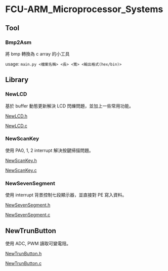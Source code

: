 # FCU-ARM_Microprocessor_Systems

## Tool

### Bmp2Asm

將 bmp 轉換為 c array 的小工具

usage: `main.py <檔案名稱> <長> <寬> <輸出格式(hex/bin)>`


## Library

### NewLCD

基於 buffer 動態更新解決 LCD 閃爍問題，並加上一些常用功能。

[NewLCD.h](Library/Nu-LB-NUC140/Include/NewLCD.h)

[NewLCD.c](Library/Nu-LB-NUC140/Source/NewLCD.c)


### NewScanKey

使用 PA0, 1, 2 interrupt 解決按鍵掃描問題。

[NewScanKey.h](Library/Nu-LB-NUC140/Include/NewScanKey.h)

[NewScanKey.c](Library/Nu-LB-NUC140/Source/NewScanKey.c)


### NewSevenSegment

使用 interrupt 背景控制七段顯示器，並直接對 PE 寫入資料。

[NewSevenSegment.h](Library/Nu-LB-NUC140/Include/NewSevenSegment.h)

[NewSevenSegment.c](Library/Nu-LB-NUC140/Source/NewSevenSegment.c)


## NewTrunButton

使用 ADC, PWM 讀取可變電阻。

[NewTrunButton.h](Library/Nu-LB-NUC140/Include/NewTrunButton.h)

[NewTrunButton.c](Library/Nu-LB-NUC140/Source/NewTrunButton.c)